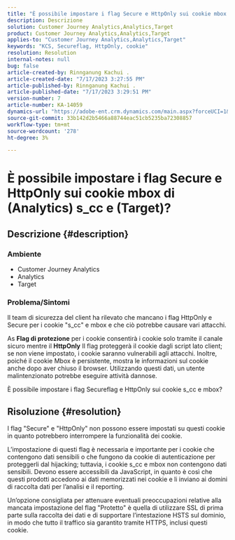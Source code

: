 ```yaml
---
title: "È possibile impostare i flag Secure e HttpOnly sui cookie mbox s_cc e (Target) di (Analytics)?"
description: Descrizione
solution: Customer Journey Analytics,Analytics,Target
product: Customer Journey Analytics,Analytics,Target
applies-to: "Customer Journey Analytics,Analytics,Target"
keywords: "KCS, Secureflag, HttpOnly, cookie"
resolution: Resolution
internal-notes: null
bug: false
article-created-by: Rinnganung Kachui .
article-created-date: "7/17/2023 3:27:55 PM"
article-published-by: Rinnganung Kachui .
article-published-date: "7/17/2023 3:29:51 PM"
version-number: 7
article-number: KA-14059
dynamics-url: "https://adobe-ent.crm.dynamics.com/main.aspx?forceUCI=1&pagetype=entityrecord&etn=knowledgearticle&id=eaa2a47a-b624-ee11-9cbd-6045bd006b4b"
source-git-commit: 33b142d2b5466a88744eac51cb5235ba72308857
workflow-type: tm+mt
source-wordcount: '278'
ht-degree: 3%

---
```


# È possibile impostare i flag Secure e HttpOnly sui cookie mbox di (Analytics) s_cc e (Target)?

## Descrizione {#description}


### <b>Ambiente</b>

- Customer Journey Analytics
- Analytics
- Target




### Problema/Sintomi



Il team di sicurezza del client ha rilevato che mancano i flag HttpOnly e Secure per i cookie &quot;s_cc&quot; e mbox e che ciò potrebbe causare vari attacchi.

As <b>Flag di protezione</b> per i cookie consentirà i cookie solo tramite il canale sicuro mentre il <b>HttpOnly</b> Il flag proteggerà il cookie dagli script lato client; se non viene impostato, i cookie saranno vulnerabili agli attacchi. Inoltre, poiché il cookie Mbox è persistente, mostra le informazioni sul cookie anche dopo aver chiuso il browser. Utilizzando questi dati, un utente malintenzionato potrebbe eseguire attività dannose.

È possibile impostare i flag Secureflag e HttpOnly sui cookie s_cc e mbox?


## Risoluzione {#resolution}


I flag &quot;Secure&quot; e &quot;HttpOnly&quot; non possono essere impostati su questi cookie in quanto potrebbero interrompere la funzionalità dei cookie.

L’impostazione di questi flag è necessaria e importante per i cookie che contengono dati sensibili o che fungono da cookie di autenticazione per proteggerli dal hijacking; tuttavia, i cookie s_cc e mbox non contengono dati sensibili. Devono essere accessibili da JavaScript, in quanto è così che questi prodotti accedono ai dati memorizzati nei cookie e li inviano ai domini di raccolta dati per l’analisi e il reporting.

Un’opzione consigliata per attenuare eventuali preoccupazioni relative alla mancata impostazione del flag &quot;Protetto&quot; è quella di utilizzare SSL di prima parte sulla raccolta dei dati e di supportare l’intestazione HSTS sul dominio, in modo che tutto il traffico sia garantito tramite HTTPS, inclusi questi cookie.
